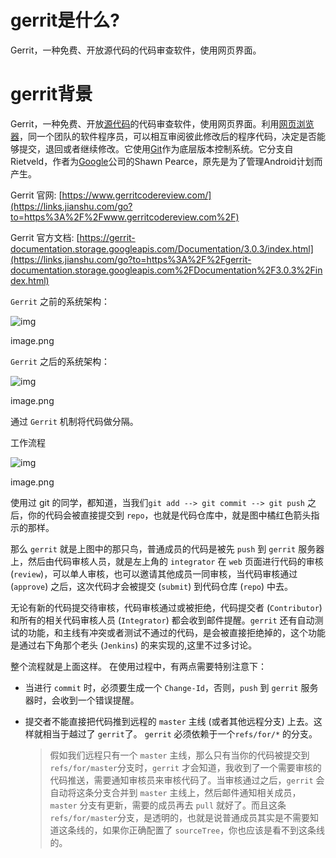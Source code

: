 # gerrit是什么?

Gerrit，一种免费、开放源代码的代码审查软件，使用网页界面。



# gerrit背景

Gerrit，一种免费、开放[源代码](https://links.jianshu.com/go?to=https%3A%2F%2Fbaike.baidu.com%2Fitem%2F%E6%BA%90%E4%BB%A3%E7%A0%81%2F3969)的代码审查软件，使用网页界面。利用[网页浏览器](https://links.jianshu.com/go?to=https%3A%2F%2Fbaike.baidu.com%2Fitem%2F%E7%BD%91%E9%A1%B5%E6%B5%8F%E8%A7%88%E5%99%A8)，同一个团队的软件程序员，可以相互审阅彼此修改后的程序代码，决定是否能够提交，退回或者继续修改。它使用[Git](https://links.jianshu.com/go?to=https%3A%2F%2Fbaike.baidu.com%2Fitem%2FGit)作为底层版本控制系统。它分支自Rietveld，作者为[Google](https://links.jianshu.com/go?to=https%3A%2F%2Fbaike.baidu.com%2Fitem%2FGoogle)公司的Shawn Pearce，原先是为了管理Android计划而产生。

Gerrit 官网: [https://www.gerritcodereview.com/](https://links.jianshu.com/go?to=https%3A%2F%2Fwww.gerritcodereview.com%2F)

Gerrit 官方文档: [https://gerrit-documentation.storage.googleapis.com/Documentation/3.0.3/index.html](https://links.jianshu.com/go?to=https%3A%2F%2Fgerrit-documentation.storage.googleapis.com%2FDocumentation%2F3.0.3%2Findex.html)



`Gerrit` 之前的系统架构：

![img](https:////upload-images.jianshu.io/upload_images/20146081-3ff016ed9ac2d6f8.png?imageMogr2/auto-orient/strip|imageView2/2/w/650/format/webp)

image.png

`Gerrit` 之后的系统架构：

![img](https:////upload-images.jianshu.io/upload_images/20146081-70787463af1343b0.png?imageMogr2/auto-orient/strip|imageView2/2/w/650/format/webp)

image.png

通过 `Gerrit` 机制将代码做分隔。

工作流程

![img](https:////upload-images.jianshu.io/upload_images/20146081-3976f2873c8b1f13.png?imageMogr2/auto-orient/strip|imageView2/2/w/1200/format/webp)

image.png

使用过 git 的同学，都知道，当我们`git add --> git commit --> git push` 之后，你的代码会被直接提交到 `repo`，也就是代码仓库中，就是图中橘红色箭头指示的那样。

那么 `gerrit` 就是上图中的那只鸟，普通成员的代码是被先 `push` 到 `gerrit` 服务器上，然后由代码审核人员，就是左上角的 `integrator` 在 `web` 页面进行代码的审核 (`review`)，可以单人审核，也可以邀请其他成员一同审核，当代码审核通过(`approve`) 之后，这次代码才会被提交 (`submit`) 到代码仓库 (`repo`) 中去。

无论有新的代码提交待审核，代码审核通过或被拒绝，代码提交者 (`Contributor`) 和所有的相关代码审核人员 (`Integrator`) 都会收到邮件提醒。`gerrit` 还有自动测试的功能，和主线有冲突或者测试不通过的代码，是会被直接拒绝掉的，这个功能是通过右下角那个老头 (`Jenkins`) 的来实现的,这里不过多讨论。

整个流程就是上面这样。 在使用过程中，有两点需要特别注意下：

- 当进行 `commit` 时，必须要生成一个 `Change-Id`，否则，`push` 到 `gerrit` 服务器时，会收到一个错误提醒。

- 提交者不能直接把代码推到远程的 `master` 主线 (或者其他远程分支) 上去。这样就相当于越过了 `gerrit`了。 `gerrit` 必须依赖于一个`refs/for/*` 的分支。

  > 假如我们远程只有一个 `master` 主线，那么只有当你的代码被提交到`refs/for/master`分支时，`gerrit` 才会知道，我收到了一个需要审核的代码推送，需要通知审核员来审核代码了。当审核通过之后，`gerrit` 会自动将这条分支合并到 `master` 主线上，然后邮件通知相关成员，`master` 分支有更新，需要的成员再去 `pull` 就好了。而且这条`refs/for/master`分支，是透明的，也就是说普通成员其实是不需要知道这条线的，如果你正确配置了 `sourceTree`，你也应该是看不到这条线的。



